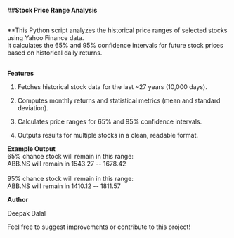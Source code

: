 ##**Stock Price Range Analysis**<br/>
##
**This Python script analyzes the historical price ranges of selected stocks using Yahoo Finance data.<br/>
It calculates the 65% and 95% confidence intervals for future stock prices based on historical daily returns.<br/>
##

**Features**<br/>

1. Fetches historical stock data for the last ~27 years (10,000 days).<br/>

2. Computes monthly returns and statistical metrics (mean and standard deviation).<br/>

3. Calculates price ranges for 65% and 95% confidence intervals.<br/>

4. Outputs results for multiple stocks in a clean, readable format.<br/>


**Example Output**<br/>
65% chance stock will remain in this range:<br/>
ABB.NS will remain in 1543.27 -- 1678.42<br/>
<br/>
95% chance stock will remain in this range:<br/>
ABB.NS will remain in 1410.12 -- 1811.57<br/>


**Author**<br/>

Deepak Dalal<br/>

Feel free to suggest improvements or contribute to this project!<br/>
